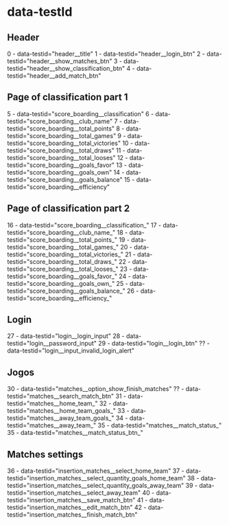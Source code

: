 # data-testId

## Header

0 - data-testid="header__title"
1 - data-testid="header__login_btn"
2 - data-testid="header__show_matches_btn"
3 - data-testid="header__show_classification_btn"
4 - data-testid="header__add_match_btn"

## Page of classification part 1

5 - data-testid="score_boarding__classification"
6 - data-testid="score_boarding__club_name"
7 - data-testid="score_boarding__total_points"
8 - data-testid="score_boarding__total_games"
9 - data-testid="score_boarding__total_victories"
10 - data-testid="score_boarding__total_draws"
11 - data-testid="score_boarding__total_looses"
12 - data-testid="score_boarding__goals_favor"
13 - data-testid="score_boarding__goals_own"
14 - data-testid="score_boarding__goals_balance"
15 - data-testid="score_boarding__efficiency"

## Page of classification part 2

16 - data-testid="score_boarding__classification_"
17 - data-testid="score_boarding__club_name_"
18 - data-testid="score_boarding__total_points_"
19 - data-testid="score_boarding__total_games_"
20 - data-testid="score_boarding__total_victories_"
21 - data-testid="score_boarding__total_draws_"
22 - data-testid="score_boarding__total_looses_"
23 - data-testid="score_boarding__goals_favor_"
24 - data-testid="score_boarding__goals_own_"
25 - data-testid="score_boarding__goals_balance_"
26 - data-testid="score_boarding__efficiency_"

## Login

27 - data-testid="login__login_input"
28 - data-testid="login__password_input"
29 - data-testid="login__login_btn"
?? - data-testid="login__input_invalid_login_alert"

## Jogos

30 - data-testid="matches__option_show_finish_matches"
?? - data-testid="matches__search_match_btn"
31 - data-testid="matches__home_team_"
32 - data-testid="matches__home_team_goals_"
33 - data-testid="matches__away_team_goals_"
34 - data-testid="matches__away_team_"
35 - data-testid="matches__match_status_"
35 - data-testid="matches__match_status_btn_"

## Matches settings

36 - data-testid="insertion_matches__select_home_team"
37 - data-testid="insertion_matches__select_quantity_goals_home_team"
38 - data-testid="insertion_matches__select_quantity_goals_away_team"
39 - data-testid="insertion_matches__select_away_team"
40 - data-testid="insertion_matches__save_match_btn"
41 - data-testid="insertion_matches__edit_match_btn"
42 - data-testid="insertion_matches__finish_match_btn"
